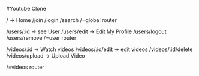 #Youtube Clone

/ -> Home
/join
/login
/search
/=global router

/users/:id -> see User
/users/edit -> Edit My Profile
/users/logout
/users/remove
/=user router

/videos/:id -> Watch videos
/videos/:id/edit -> edit videos
/videos/:id/delete
/videos/upload -> Upload Video

/=videos router

